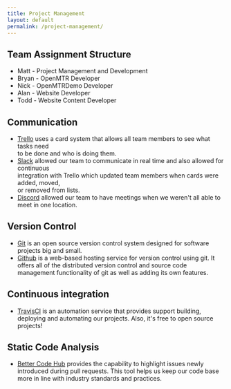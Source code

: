 ```yaml
---
title: Project Management
layout: default
permalink: /project-management/
---
```


## Team Assignment Structure
- Matt - Project Management and Development
- Bryan - OpenMTR Developer
- Nick - OpenMTRDemo Developer
- Alan - Website Developer
- Todd - Website Content Developer

## Communication
- [Trello](https://trello.com/about) uses a card system that allows all team members to see what tasks need<br /> to be done and who is doing them.
- [Slack](https://slack.com/) allowed our team to communicate in real time and also allowed for continuous <br /> integration with Trello which updated team members when cards were added, moved, <br />or removed from lists.
- [Discord](https://discordapp.com/) allowed our team to have meetings when we weren't all able to meet in one location.

## Version Control
- [Git](https://git-scm.com/) is an open source version control system designed for software projects big and small.
- [Github](https://github.com/) is a web-based hosting service for version control using git. It offers all of the distributed version control and source code management functionality of git as well as adding its own features.

## Continuous integration
- [TravisCI](https://travis-ci.org/) is an automation service that provides support building, deploying and automating our projects. Also, it's free to open source projects!

## Static Code Analysis
- [Better Code Hub](https://bettercodehub.com/)  provides the capability to highlight issues newly introduced during pull requests. This tool helps us keep our code base more in line with industry standards and practices.
